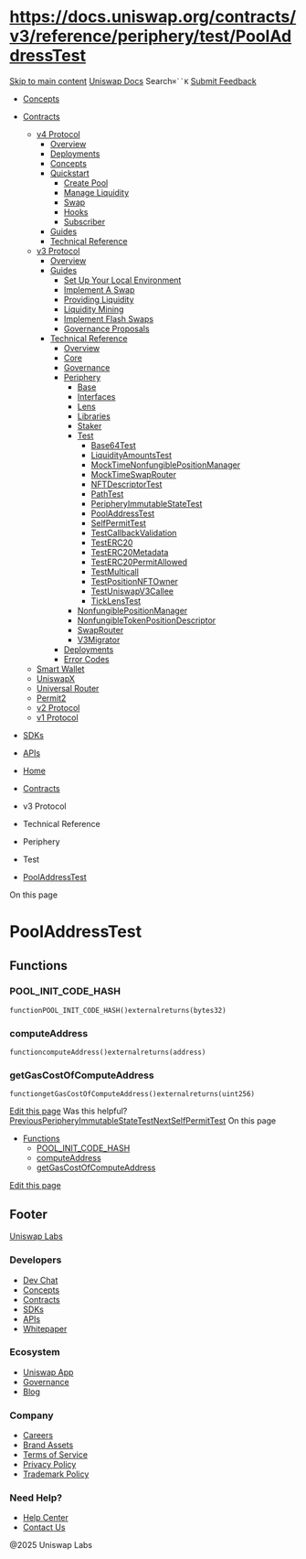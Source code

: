 # https://docs.uniswap.org/contracts/v3/reference/periphery/test/PoolAddressTest

[Skip to main content](https://docs.uniswap.org/contracts/v3/reference/periphery/test/PoolAddressTest#__docusaurus_skipToContent_fallback)
[Uniswap Docs](https://docs.uniswap.org/)
Search`⌘``K`
[Submit Feedback](https://docs.google.com/forms/d/e/1FAIpQLSdjSkZam8KiatL9XACRVxCHjDJjaPGbls77PCXDKFn4JwykXg/viewform)
  * [Concepts](https://docs.uniswap.org/concepts/overview)
  * [Contracts](https://docs.uniswap.org/contracts/v4/overview)
    * [v4 Protocol](https://docs.uniswap.org/contracts/v3/reference/periphery/test/PoolAddressTest)
      * [Overview](https://docs.uniswap.org/contracts/v4/overview)
      * [Deployments](https://docs.uniswap.org/contracts/v4/deployments)
      * [Concepts](https://docs.uniswap.org/contracts/v3/reference/periphery/test/PoolAddressTest)
      * [Quickstart](https://docs.uniswap.org/contracts/v3/reference/periphery/test/PoolAddressTest)
        * [Create Pool](https://docs.uniswap.org/contracts/v4/quickstart/create-pool)
        * [Manage Liquidity](https://docs.uniswap.org/contracts/v3/reference/periphery/test/PoolAddressTest)
        * [Swap](https://docs.uniswap.org/contracts/v4/quickstart/swap)
        * [Hooks](https://docs.uniswap.org/contracts/v3/reference/periphery/test/PoolAddressTest)
        * [Subscriber](https://docs.uniswap.org/contracts/v4/quickstart/subscriber)
      * [Guides](https://docs.uniswap.org/contracts/v3/reference/periphery/test/PoolAddressTest)
      * [Technical Reference](https://docs.uniswap.org/contracts/v3/reference/periphery/test/PoolAddressTest)
    * [v3 Protocol](https://docs.uniswap.org/contracts/v3/reference/periphery/test/PoolAddressTest)
      * [Overview](https://docs.uniswap.org/contracts/v3/overview)
      * [Guides](https://docs.uniswap.org/contracts/v3/reference/periphery/test/PoolAddressTest)
        * [Set Up Your Local Environment](https://docs.uniswap.org/contracts/v3/guides/local-environment)
        * [Implement A Swap](https://docs.uniswap.org/contracts/v3/reference/periphery/test/PoolAddressTest)
        * [Providing Liquidity](https://docs.uniswap.org/contracts/v3/reference/periphery/test/PoolAddressTest)
        * [Liquidity Mining](https://docs.uniswap.org/contracts/v3/reference/periphery/test/PoolAddressTest)
        * [Implement Flash Swaps](https://docs.uniswap.org/contracts/v3/reference/periphery/test/PoolAddressTest)
        * [Governance Proposals](https://docs.uniswap.org/contracts/v3/reference/periphery/test/PoolAddressTest)
      * [Technical Reference](https://docs.uniswap.org/contracts/v3/reference/periphery/test/PoolAddressTest)
        * [Overview](https://docs.uniswap.org/contracts/v3/reference/overview)
        * [Core](https://docs.uniswap.org/contracts/v3/reference/periphery/test/PoolAddressTest)
        * [Governance](https://docs.uniswap.org/contracts/v3/reference/periphery/test/PoolAddressTest)
        * [Periphery](https://docs.uniswap.org/contracts/v3/reference/periphery/test/PoolAddressTest)
          * [Base](https://docs.uniswap.org/contracts/v3/reference/periphery/test/PoolAddressTest)
          * [Interfaces](https://docs.uniswap.org/contracts/v3/reference/periphery/test/PoolAddressTest)
          * [Lens](https://docs.uniswap.org/contracts/v3/reference/periphery/test/PoolAddressTest)
          * [Libraries](https://docs.uniswap.org/contracts/v3/reference/periphery/test/PoolAddressTest)
          * [Staker](https://docs.uniswap.org/contracts/v3/reference/periphery/test/PoolAddressTest)
          * [Test](https://docs.uniswap.org/contracts/v3/reference/periphery/test/PoolAddressTest)
            * [Base64Test](https://docs.uniswap.org/contracts/v3/reference/periphery/test/Base64Test)
            * [LiquidityAmountsTest](https://docs.uniswap.org/contracts/v3/reference/periphery/test/LiquidityAmountsTest)
            * [MockTimeNonfungiblePositionManager](https://docs.uniswap.org/contracts/v3/reference/periphery/test/MockTimeNonfungiblePositionManager)
            * [MockTimeSwapRouter](https://docs.uniswap.org/contracts/v3/reference/periphery/test/MockTimeSwapRouter)
            * [NFTDescriptorTest](https://docs.uniswap.org/contracts/v3/reference/periphery/test/NFTDescriptorTest)
            * [PathTest](https://docs.uniswap.org/contracts/v3/reference/periphery/test/PathTest)
            * [PeripheryImmutableStateTest](https://docs.uniswap.org/contracts/v3/reference/periphery/test/PeripheryImmutableStateTest)
            * [PoolAddressTest](https://docs.uniswap.org/contracts/v3/reference/periphery/test/PoolAddressTest)
            * [SelfPermitTest](https://docs.uniswap.org/contracts/v3/reference/periphery/test/SelfPermitTest)
            * [TestCallbackValidation](https://docs.uniswap.org/contracts/v3/reference/periphery/test/TestCallbackValidation)
            * [TestERC20](https://docs.uniswap.org/contracts/v3/reference/periphery/test/TestERC20)
            * [TestERC20Metadata](https://docs.uniswap.org/contracts/v3/reference/periphery/test/TestERC20Metadata)
            * [TestERC20PermitAllowed](https://docs.uniswap.org/contracts/v3/reference/periphery/test/TestERC20PermitAllowed)
            * [TestMulticall](https://docs.uniswap.org/contracts/v3/reference/periphery/test/TestMulticall)
            * [TestPositionNFTOwner](https://docs.uniswap.org/contracts/v3/reference/periphery/test/TestPositionNFTOwner)
            * [TestUniswapV3Callee](https://docs.uniswap.org/contracts/v3/reference/periphery/test/TestUniswapV3Callee)
            * [TickLensTest](https://docs.uniswap.org/contracts/v3/reference/periphery/test/TickLensTest)
          * [NonfungiblePositionManager](https://docs.uniswap.org/contracts/v3/reference/periphery/NonfungiblePositionManager)
          * [NonfungibleTokenPositionDescriptor](https://docs.uniswap.org/contracts/v3/reference/periphery/NonfungibleTokenPositionDescriptor)
          * [SwapRouter](https://docs.uniswap.org/contracts/v3/reference/periphery/SwapRouter)
          * [V3Migrator](https://docs.uniswap.org/contracts/v3/reference/periphery/V3Migrator)
        * [Deployments](https://docs.uniswap.org/contracts/v3/reference/deployments/)
        * [Error Codes](https://docs.uniswap.org/contracts/v3/reference/error-codes)
    * [Smart Wallet](https://docs.uniswap.org/contracts/v3/reference/periphery/test/PoolAddressTest)
    * [UniswapX](https://docs.uniswap.org/contracts/v3/reference/periphery/test/PoolAddressTest)
    * [Universal Router](https://docs.uniswap.org/contracts/v3/reference/periphery/test/PoolAddressTest)
    * [Permit2](https://docs.uniswap.org/contracts/v3/reference/periphery/test/PoolAddressTest)
    * [v2 Protocol](https://docs.uniswap.org/contracts/v3/reference/periphery/test/PoolAddressTest)
    * [v1 Protocol](https://docs.uniswap.org/contracts/v3/reference/periphery/test/PoolAddressTest)
  * [SDKs](https://docs.uniswap.org/sdk/v4/overview)
  * [APIs](https://docs.uniswap.org/api/subgraph/overview)


  * [Home](https://docs.uniswap.org/)
  * [Contracts](https://docs.uniswap.org/contracts/v4/overview)
  * v3 Protocol
  * Technical Reference
  * Periphery
  * Test
  * [PoolAddressTest](https://docs.uniswap.org/contracts/v3/reference/periphery/test/PoolAddressTest)


On this page
# PoolAddressTest
## Functions[​](https://docs.uniswap.org/contracts/v3/reference/periphery/test/PoolAddressTest#functions "Direct link to Functions")
### POOL_INIT_CODE_HASH[​](https://docs.uniswap.org/contracts/v3/reference/periphery/test/PoolAddressTest#pool_init_code_hash "Direct link to POOL_INIT_CODE_HASH")
```
functionPOOL_INIT_CODE_HASH()externalreturns(bytes32)
```

### computeAddress[​](https://docs.uniswap.org/contracts/v3/reference/periphery/test/PoolAddressTest#computeaddress "Direct link to computeAddress")
```
functioncomputeAddress()externalreturns(address)
```

### getGasCostOfComputeAddress[​](https://docs.uniswap.org/contracts/v3/reference/periphery/test/PoolAddressTest#getgascostofcomputeaddress "Direct link to getGasCostOfComputeAddress")
```
functiongetGasCostOfComputeAddress()externalreturns(uint256)
```

[Edit this page](https://github.com/uniswap/uniswap-docs/tree/main/docs/contracts/v3/reference/periphery/test/PoolAddressTest.md)
Was this helpful?
[PreviousPeripheryImmutableStateTest](https://docs.uniswap.org/contracts/v3/reference/periphery/test/PeripheryImmutableStateTest)[NextSelfPermitTest](https://docs.uniswap.org/contracts/v3/reference/periphery/test/SelfPermitTest)
On this page
  * [Functions](https://docs.uniswap.org/contracts/v3/reference/periphery/test/PoolAddressTest#functions)
    * [POOL_INIT_CODE_HASH](https://docs.uniswap.org/contracts/v3/reference/periphery/test/PoolAddressTest#pool_init_code_hash)
    * [computeAddress](https://docs.uniswap.org/contracts/v3/reference/periphery/test/PoolAddressTest#computeaddress)
    * [getGasCostOfComputeAddress](https://docs.uniswap.org/contracts/v3/reference/periphery/test/PoolAddressTest#getgascostofcomputeaddress)


[Edit this page](https://github.com/uniswap/uniswap-docs/tree/main/docs/contracts/v3/reference/periphery/test/PoolAddressTest.md)
## Footer
[Uniswap Labs](https://docs.uniswap.org/)
### Developers
  * [Dev Chat](https://discord.com/invite/uniswap)
  * [Concepts](https://docs.uniswap.org/concepts/overview)
  * [Contracts](https://docs.uniswap.org/contracts/v4/overview)
  * [SDKs](https://docs.uniswap.org/sdk/v4/overview)
  * [APIs](https://docs.uniswap.org/api/subgraph/overview)
  * [Whitepaper](https://app.uniswap.org/whitepaper-v4.pdf)


### Ecosystem
  * [Uniswap App](https://app.uniswap.org/)
  * [Governance](https://www.uniswapfoundation.org/governance)
  * [Blog](https://blog.uniswap.org/)


### Company
  * [Careers](https://boards.greenhouse.io/uniswaplabs)
  * [Brand Assets](https://github.com/Uniswap/brand-assets/raw/main/Uniswap%20Brand%20Assets.zip)
  * [Terms of Service](https://support.uniswap.org/hc/en-us/articles/30935100859661-Uniswap-Labs-Terms-of-Service)
  * [Privacy Policy](https://support.uniswap.org/hc/en-us/articles/30934457771405-Uniswap-Labs-Privacy-Policy)
  * [Trademark Policy](https://support.uniswap.org/hc/en-us/articles/30934762216973-Uniswap-Labs-Trademark-Guidelines)


### Need Help?
  * [Help Center](https://support.uniswap.org/)
  * [Contact Us](https://support.uniswap.org/hc/en-us/requests/new)


@2025 Uniswap Labs
[](https://github.com/uniswap/uniswap-docs)[](https://twitter.com/Uniswap)[](https://discord.com/invite/uniswap)

